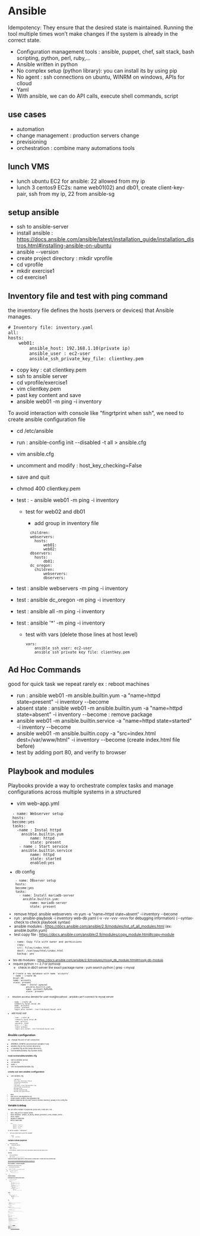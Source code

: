 # Ansible
Idempotency: They ensure that the desired state is maintained. 
Running the tool multiple times won’t make changes if the system is already in the correct state.
- Configuration management tools : ansible, puppet, chef, salt stack, bash scripting, python, perl, ruby,...
- Ansible written in python
- No complex setup (python library): you can install its by using pip
- No agent : ssh connections on ubuntu, WINRM on windows, APIs for clloud
- Yaml
- With ansible, we can do API calls, execute shell commands, script
## use cases
- automation
- change management : production servers change
- previsioning
- orchestration : combine many automations tools

## lunch VMS
- lunch ubuntu EC2 for ansible: 22 allowed from my ip
- lunch 3 centos9 EC2s: name web01(02) and db01, create client-key-pair, ssh from my ip, 22 from ansible-sg

## setup ansible 
- ssh to ansible-server
- install ansible : https://docs.ansible.com/ansible/latest/installation_guide/installation_distros.html#installing-ansible-on-ubuntu
- ansible --version
- create project directory : mkdir vprofile
- cd vprofile
- mkdir exercise1
- cd exercise1
## Inventory file and test with ping command
the inventory file defines the hosts (servers or devices) that Ansible manages.
<sub>

    # Inventory file: inventory.yaml
    all:
    hosts:
        web01:
            ansible_host: 192.168.1.10(private ip)
            ansible_user : ec2-user
            ansible_ssh_private_key_file: clientkey.pem

- copy key : cat clientkey.pem
- ssh to ansible server
- cd vprofile/exercise1
- vim clientkey.pem
- past key content and save
- ansible web01 -m ping -i inventory

To avoid interaction with console like "fingrtprint when ssh", we need to create ansible configuration file
- cd /etc/ansible
- run : ansible-config init --disabled -t all > ansible.cfg
- vim ansible.cfg
- uncomment and modify : host_key_checking=False
- save and quit
- chmod 400 clientkey.pem
- test : - ansible web01 -m ping -i inventory

  - test for web02 and db01

    - add group in inventory file
  <sub>
  
            children:
            webservers:
              hosts:
                  web01:
                  web02:
            dbservers:
              hosts:
                  db01:
            dc_oregon:
              children:
                  webservers:
                  dbservers:
  
- test : ansible webservers -m ping -i inventory
- test : ansible dc_oregon -m ping -i inventory
- test : ansible all -m ping -i inventory
- test : ansible '*' -m ping -i inventory

  - test with vars (delete those lines at host level)
  <sub>

          vars:
              ansible_ssh_user: ec2-user
              ansible_ssh_private_key_file: clientkey.pem

## Ad Hoc Commands
good for quick task we repeat rarely ex : reboot machines
- run : ansible web01 -m ansible.builtin.yum -a "name=httpd state=present" -i inventory --become
- absent state : ansible web01 -m ansible.builtin.yum -a "name=httpd state=absent" -i inventory --become : remove package
- ansible web01 -m ansible.builtin.service -a "name=httpd state=started" -i inventory --become 
- ansible web01 -m ansible.builtin.copy -a "src=index.html dest=/var/www/html" -i inventory --become (create index.html file before)
- test by adding port 80, and verify to browser

## Playbook and modules
Playbooks provide a way to orchestrate complex tasks and manage configurations across multiple systems in a structured
- vim web-app.yml
<sub>

      - name: Webserver setup
      hosts:
      become:yes
      tasks:
        -name : Instal httpd
          ansible.builtin.yum
              name: httpd
              state: present
         - name : Start service
          ansible.builtin.service
              name: httpd
              state: started
              enabled:yes
- db config
<sub>

        - name: DBserver setup
        hosts:
        become:yes
        tasks:
          - name: Install mariadb-server
            ansible.builtin.yum:
                name: mariadb-server
                state: present

- remove httpd: ansible webservers -m yum -a "name=httpd state=absent" -i inventory --become
- run : ansible-playbook -i inventory web-db.yaml (-v -vv -vvv -vvvv  for debugging information) (--syntax-check to check playbook syntax)
- ansible modules : https://docs.ansible.com/ansible/2.9/modules/list_of_all_modules.html (ex: ansible.builtin.yum)
- test copy file : https://docs.ansible.com/ansible/2.9/modules/copy_module.html#copy-module
<sub>

        - name: Copy file with owner and permissions
          copy:
          src: files/index.html
          dest: /var/www/html/index.html
          backup: yes`
- tes db modules : https://docs.ansible.com/ansible/2.9/modules/mssql_db_module.html#mssql-db-module
- require python >= 2.7 or pymssql
  - check in db01 server the exact package name : yum search python | grep -i mysql
<sub>
  
        # Create a new database with name 'accounts'
        - name : create db
        mssql_db:
        name: accounts
        state: present`      
            `-name : Instal pymysql
                  ansible.builtin.yum
                  name: python3-PyMySQL
                  state: present`
- resolve access denied for user root@localhost : ansible can't connect to mysql server
<sub>

        - name : create db
          community.mysql.mssql_db:
          name: accounts
          state: present
          login_unix_socket: /var/lib/mysql/mysql.sock

- add mysql user
<sub> 

          - name : create db
            community.mysql.mssql_db:
            name: vprofile
            password: 12345
            priv :'*.*:ALL
            state: present
            login_unix_socket: /var/lib/mysql/mysql.sock

## Ansible configuration
ex : change the port of ssh connection
- ANSIBLE_CONFIG (environment variable if set)
- ansible.cfg (in the current directory)
- ~/.ansible.cfg (in the home directory)
- /ect/ansible/ansible.cfg (System level)
### read /ect/ansible/ansible.cfg
- ssh to ansible server
- cd vprofile
- sudo -i 
- vim /ect/ansible/ansible.cfg

### create our own ansible configuration
- vim ansible.cfg
<sub>

            [default]
            host_key_checking =False
            inventory=inventory
            forks =5
            log_path =/var/log/ansible.log
            [privilege_escalation]
            become=true
            become_method=sudo
            become_ask_pass=False
- save
- sudo touch /var/log/ansible.log
- chown ubuntu. ubuntu /var/log/ansible.log
- ansible-playbook db.yml (don't need to mention inventory, already in the config file)

## Variable & debug
we can define variable in playbooks, group vars, hosts vars, role, ...
- vars :
    http_port:80
    sqluser:admin
- Facts variables : ansible_os_family, ansible_processor_cores, ansible_kernel, ...
- Store Output 
- variable in playbook
- before tasks add :
<sub>

        vars : 
            dbname: electric
            dbuser: current
            dbpass: tesla

to call the variable : "{{dbname}}"
- we can create task to print the variable
<sub>

          debug:
            msg: "{{dbname}}

## variable outside playbook
- mkdir group_vars
  - vim group_vars/all
<sub>
  
        dbname: sky
        dbuser: pilot
        dbpass: aircraft
- run the playbook : comment the vars section inside playbook (playbook vars have higher priority)

### host var
- vim host_vars/web02
<sub>

        USRNM: web02user
        COMM : variables from host_vars/web02 file

### command line varibales (higher priority) : ansible-playbook -e USRNM=cliuser -e COMM=cliuser vars_precedence.yaml
  https://docs.ansible.com/ansible/latest/playbook_guide/playbooks_variables.html
## Fact variables : runtime variables
generated when setup module executed
- we can disable these variables :
<sub>

        gather_fasts: FALSE
- ansible -m setup web01 : to see fact variables for web01
  - print variable using playbook
  <sub>
      
          tasks
            - name: print os name
              debug:
                  var: ansible_distribution
- run

## Decision-making
### provisioning chrony on centos and ntp on ubuntu
- create file provisioning.yaml
<sub>

      - name: Provisioning servers
          hosts : all
          become: yes
          tasks:
              - name : install ntp agent on centos
                yum :
                  name: chrony
                  state: present
                when: ansible_distribution =="Centos"
              - name : install ntp agent on ubuntu
                apt :
                  name: ntp
                  state: present
                  update_cache: yes
                when: ansible_distribution =="Ubuntu"
              - name: start service on centos
                service:
                    name: chroneyd
                    state: started
                    enabled: yes
                when: ansible_distribution =="Centos"
              - name: start service on ubunt
                     service:
                        name: ntp
                        state: started
                        enabled: yes
                        when: ansible_distribution =="Ubuntu"

- run
## Loops
- loops
<sub>

        tasks:
            - name : install ntp agent on centos
                yum :
                    name: "{{item}}"
                    state: present
                    when: ansible_distribution =="Centos"
                    loop:
                        - chrony
                        - wget
                        - git
                        - zip
                        - unzip

## Files
- file
<sub>

      - name: Banner file
          copy:
              content: '# This is manged by ansible. no manual changes please'
              dest: /etc/motd
- create folder
- add in playbook : vars : mydir: /opt/dir22 
<sub>

      - name: Create Folder
          copy:
              path: "{{mydir}}"
              state: directory

### Template module 
- create ntpconf_centos file in ansible server
  - copy from centos server /etc/chrony.conf content into ntpconf_centos file in ansible server
  <sub>

        - name: deploy ntp agent conf on centos
          ansible.builtin.template:
              src: templates/ntpconf_centos.j2
              dest: /etc/chrony.conf
              backup: yes 
          when: ansible_distribution =="Centos"
        - name: ReStart service
            service:
              name: chroneyd
              state: restarted
              enabled: yes
            when: ansible_distribution =="Centos"
- cons : service restart even there is no change
- same for ubuntu machine
<sub>
  
        dest : /etc/ntp.conf
- add tasks to restart ntp on ubuntu and chronyd on centos
- with template variable will be replaced by their values, template module is intelligent, no variable replacement with copy module

## Handler
- we do not want to restart the service
  - only restart when configuration file  change
  <sub>
  
        tasks:
            - name: deploy ntp agent conf on centos
              ansible.builtin.template:
                  src: templates/ntpconf_centos.j2
                  dest: /etc/chrony.conf
                  backup: yes 
                  when: ansible_distribution =="Centos"
                  notify: 
                    - ReStart service on centos
            - name: ReStart service
                service:
                  name: chroneyd
                  state: restarted
                  enabled: yes
                when: ansible_distribution =="Centos"
        handlers:
            - name: ReStart service on centos
                service:
                  name: chroneyd
                  state: restarted
                  enabled: yes
                when: ansible_distribution =="Centos"
  
- add handler for ubuntu conf too 
## Roles :
reusable in different project or different env, and structured
## create folders structures
- mkdir roles
- cd roles
- ansible-galaxy init post-install
- copy groupvars_all content form exercise15 into roles/post-install/vars/main.yaml
- copy other variables (playbook, ...) too inside roles/post-install/vars/main.yaml
- remove groupvars_all and host_vars
- cp files/*  roles/post-install/files/
- cp templates/*  roles/post-install/templates
- copy handlers from playbook to roles/post-install/handlers/main.yaml (delete extra spaces)
- copy tasks from playbook to roles/post-install/tasks/main.yaml
- delete handlers and task inside playbook
- rm -fr files templates
<sub>

      - name: Provisioning servers
        hosts : all
        become: yes
        roles:
          - post-install
     
- don't need to give template path in tasks, or files path, just the name of the file 
  - vim roles/post-install/tasks/main.yaml
  <sub>

        - name: deploy ntp agent conf on centos
          ansible.builtin.template:
            src: ntpconf_centos.j2
            dest: /etc/chrony.conf
            ...

- test the playbook 
  - we can also copy the variables inside roles/post-install/defaults/main.yaml ( but it has lower priority)
    - we can overwrite variable
    <sub>

          - name: Provisioning servers
            hosts : all
            become: yes
            roles:
              - role : post-install
                  vars :
                    ntp0: 0.europe.pool.ntp.org
                    ntp1: 1.europe.pool.ntp.org
                    ntp2: 2.europe.pool.ntp.org
                    ntp3: 3.europe.pool.ntp.org
  
- we can download roles created by others here : https://galaxy.ansible.com
- download java role setup : ansible-galaxy install geerlingguy.java
<sub>
  
      roles:
        - role: geerlingguy.java
        - role: post-install

- it is better to create role by yourself, with downloaded role sometimes it's can be hard to do Custom Features
- you can also learn from downloaded roles to create your own
- ansible is easy to write (use documentation)

## Ansible for AWS
### Authentication
- export access keys
- create iam user : ansible-admin, AdministratorAcces, generte Access keys, download csv file
  - run into ansible-server:
      export AWS_ACCESS_KEY_ID='AK123'
      export AWS_SECRET_ACCESS_KEY='abc123'
  - but when you exit this variable are gone, so add it to .bashrc file
- vim .bashrc : add at the en of the file
  export AWS_ACCESS_KEY_ID='AK123'
  export AWS_SECRET_ACCESS_KEY='abc123'
- run : source .bashrc (or logout and login)
- authentication is done

### Ansible playbook for key pair
- mkdir aws
- cd aws
  - vim test-aws.yml
  <sub>

        - hosts: localhost
          gather_facts: False
          tasks:
            - name : Create key pair
              ec2_key:
                name : sample
                region : us-east-1
              register: keyout
            #- name: print key
              # debug:
                 # var: keyout
            - name: save private key content
              copy:
                content: "{{keyout.key.private_key}}"
                dest: ./sample-key.pem
              when: keyout.changed

- ansible need python(boto3) to access libraries
  sudo apt install python3-pip -y
  pip3.10 install boto3
- run : ansible-playbook test-aws.yml
### Ansible run an EC2 instance : https://docs.ansible.com/ansible/latest/collections/amazon/aws/ec2_instance_module.html
- install aws collection : ansible-galaxy collection install amazon.aws
- add to playbooks
<sub>

      - name: start an instance with a public IP address
        amazon.aws.ec2_instance:
          name: "public-compute-instance"
          key_name: "sample"
          #vpc_subnet_id: subnet-5ca1ab1e
          instance_type: t2.micro
          security_group: default
          # network_interfaces:
            # - assign_public_ip: true
          image_id: ami-016b213e65284e9c9
          exact_count: 1
          region: us-east-1
          tags:
            Environment: Testing
- test it and terminate instance,  delete key